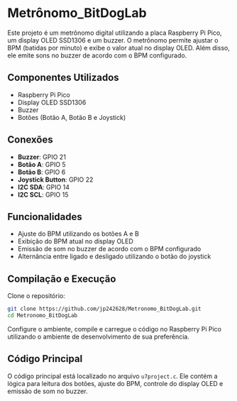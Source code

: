 # Metrônomo_BitDogLab

Este projeto é um metrônomo digital utilizando a placa Raspberry Pi Pico, um display OLED SSD1306 e um buzzer. O metrônomo permite ajustar o BPM (batidas por minuto) e exibe o valor atual no display OLED. Além disso, ele emite sons no buzzer de acordo com o BPM configurado.

## Componentes Utilizados

- Raspberry Pi Pico
- Display OLED SSD1306
- Buzzer
- Botões (Botão A, Botão B e Joystick)

## Conexões

- **Buzzer**: GPIO 21
- **Botão A**: GPIO 5
- **Botão B**: GPIO 6
- **Joystick Button**: GPIO 22
- **I2C SDA**: GPIO 14
- **I2C SCL**: GPIO 15

## Funcionalidades

- Ajuste do BPM utilizando os botões A e B
- Exibição do BPM atual no display OLED
- Emissão de som no buzzer de acordo com o BPM configurado
- Alternância entre ligado e desligado utilizando o botão do joystick

## Compilação e Execução

Clone o repositório:

```sh
git clone https://github.com/jp242628/Metronomo_BitDogLab.git
cd Metronomo_BitDogLab
```

Configure o ambiente, compile e carregue o código no Raspberry Pi Pico utilizando o ambiente de desenvolvimento de sua preferência.

## Código Principal

O código principal está localizado no arquivo `u7project.c`. Ele contém a lógica para leitura dos botões, ajuste do BPM, controle do display OLED e emissão de som no buzzer.